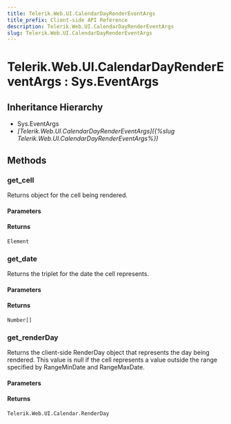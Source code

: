 ```yaml
---
title: Telerik.Web.UI.CalendarDayRenderEventArgs
title_prefix: Client-side API Reference
description: Telerik.Web.UI.CalendarDayRenderEventArgs
slug: Telerik.Web.UI.CalendarDayRenderEventArgs
---
```


# Telerik.Web.UI.CalendarDayRenderEventArgs : Sys.EventArgs 

## Inheritance Hierarchy

* Sys.EventArgs
* *[Telerik.Web.UI.CalendarDayRenderEventArgs]({%slug Telerik.Web.UI.CalendarDayRenderEventArgs%})*


## Methods

###  get_cell

Returns object for the cell being rendered.

#### Parameters

#### Returns

`Element` 

### get_date

Returns the triplet for the date the cell represents.

#### Parameters

#### Returns

`Number[]` 

### get_renderDay

Returns the client-side RenderDay object that represents the day being rendered. This value is null if the cell represents a value outside the range specified by RangeMinDate and RangeMaxDate.

#### Parameters

#### Returns

`Telerik.Web.UI.Calendar.RenderDay` 



